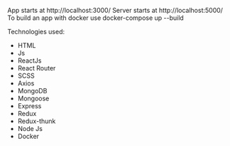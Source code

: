 App starts at http://localhost:3000/
Server starts at http://localhost:5000/
To build an app with docker use docker-compose up --build 

Technologies used: 
- HTML
- Js
- ReactJs
- React Router
- SCSS
- Axios
- MongoDB
- Mongoose
- Express
- Redux
- Redux-thunk
- Node Js
- Docker


